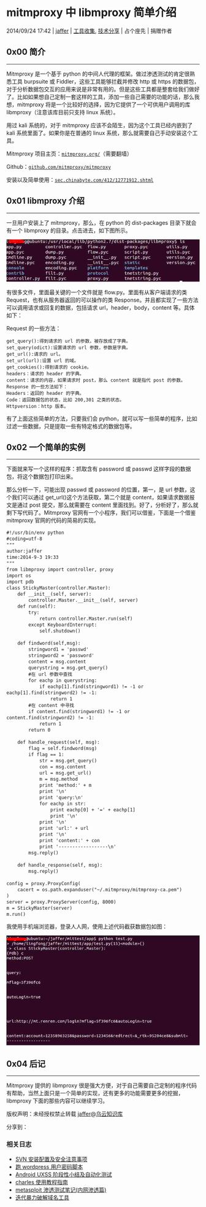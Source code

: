 # mitmproxy 中 libmproxy 简单介绍

2014/09/24 17:42 | [jaffer](http://drops.wooyun.org/author/jaffer "由 jaffer 发布") | [工具收集](http://drops.wooyun.org/category/tools "查看 工具收集 中的全部文章"), [技术分享](http://drops.wooyun.org/category/tips "查看 技术分享 中的全部文章") | 占个座先 | 捐赠作者

## 0x00 简介

* * *

Mitmproxy 是一个基于 python 的中间人代理的框架。做过渗透测试的肯定很熟悉工具 burpsuite 或 Fiddler，这些工具能够拦截并修改 http 或 https 的数据包，对于分析数据包交互的应用来说是非常有用的。但是这些工具都是整套给我们做好了。比如如果想自己定制一套这样的工具，添加一些自己需要的功能的话，那么我想，mitmproxy 将是一个比较好的选择，因为它提供了一个可供用户调用的库 libmproxy（注意该库目前只支持 linux 系统）。

用过 kali 系统的，对于 mitmproxy 应该不会陌生，因为这个工具已经内嵌到了 kali 系统里面了。如果你是在普通的 linux 系统，那么就需要自己手动安装这个工具。

Mitmproxy 项目主页：[`mitmproxy.org/`](http://mitmproxy.org/)（需要翻墙）

Github：[`github.com/mitmproxy/mitmproxy`](https://github.com/mitmproxy/mitmproxy)

安装以及简单使用：[`sec.chinabyte.com/412/12771912.shtml`](http://sec.chinabyte.com/412/12771912.shtml)

## 0x01 libmproxy 介绍

* * *

一旦用户安装上了 mitmproxy，那么，在 python 的 dist-packages 目录下就会有一个 libmproxy 的目录。点击进去，如下图所示。

![2014090322432418732_jpg.jpg](img/img1_u11_jpg.jpg)

有很多文件，里面最关键的一个文件就是 flow.py。里面有从客户端请求的类 Request，也有从服务器返回的可以操作的类 Response。并且都实现了一些方法可以调用请求或回复的数据，包括请求 url，header，body，content 等。具体如下：

Request 的一些方法：

```
get_query():得到请求的 url 的参数，被存放成了字典。
set_query(odict):设置请求的 url 参数，参数是字典。
get_url():请求的 url。
set_url(url):设置 url 的域。
get_cookies():得到请求的 cookie。
headers：请求的 header 的字典。
content：请求的内容，如果请求时 post，那么 content 就是指代 post 的参数。
Response 的一些方法如下：
Headers：返回的 header 的字典。
Code：返回数据包的状态，比如 200,301 之类的状态。
Httpversion：http 版本。 
```

有了上面这些简单的方法，只要我们会 python，就可以写一些简单的程序，比如过滤一些数据，只是提取一些有特定格式的数据包等。

## 0x02 一个简单的实例

* * *

下面就来写一个这样的程序：抓取含有 password 或 passwd 这样字段的数据包，将这个数据包打印出来。

那么分析一下，可能出现 passwd 或 password 的位置，第一，是 url 参数，这个我们可以通过 get_url()这个方法获取，第二个就是 content，如果请求数据报文是通过 post 提交，那么就需要在 content 里面找到。好了，分析好了，那么就剩下写代码了。Mitmproxy 官网有一个小程序，我们可以借鉴，下面是一个借鉴 mitmproxy 官网的代码的简易的实现。

```
#!/usr/bin/env python
#coding=utf-8
"""
author:jaffer
time:2014-9-3 19:33
"""
from libmproxy import controller, proxy
import os
import pdb
class StickyMaster(controller.Master):
    def __init__(self, server):
        controller.Master.__init__(self, server)
    def run(self):
        try:
            return controller.Master.run(self)
        except KeyboardInterrupt:
            self.shutdown()

    def findword(self,msg):
        stringword1 = 'passwd'
        stringword2 = 'password'
        content = msg.content
        querystring = msg.get_query()
        #在 url 参数中查找
        for eachp in querystring:
            if eachp[1].find(stringword1) != -1 or eachp[1].find(stringword2) != -1:
                return 1
        #在 content 中寻找
        if content.find(stringword1) != -1 or content.find(stringword2) != -1:
            return 1
        return 0

    def handle_request(self, msg):
        flag = self.findword(msg)
        if flag == 1:
            str = msg.get_query()
            con = msg.content
            url = msg.get_url()
            m = msg.method
            print 'method:' + m
            print '\n'
            print 'query:\n'
            for eachp in str:
                print eachp[0] + '=' + eachp[1]
                print '\n'
            print '\n'
            print 'url:' + url
            print '\n'
            print 'content:' + con
            print '------------------\n'
        msg.reply()        

    def handle_response(self, msg):
        msg.reply()

config = proxy.ProxyConfig(
    cacert = os.path.expanduser("~/.mitmproxy/mitmproxy-ca.pem")
)
server = proxy.ProxyServer(config, 8000)
m = StickyMaster(server)
m.run()

```

我使用手机端浏览器，登录人人网，使用上述代码截获数据包如图：

![2014090322444687124_jpg.jpg](img/img2_u14_jpg.jpg)

## 0x04 后记

* * *

Mitmproxy 提供的 libmproxy 很是强大方便，对于自己需要自己定制的程序代码有帮助，当然上面只是一个简单的实现，还有更多的功能需要更多的挖掘，libmproxy 下面的那些内容可以继续学习。

版权声明：未经授权禁止转载 [jaffer](http://drops.wooyun.org/author/jaffer "由 jaffer 发布")@[乌云知识库](http://drops.wooyun.org)

分享到：

### 相关日志

*   [SVN 安装配置及安全注意事项](http://drops.wooyun.org/tips/352)
*   [跑 wordpress 用户密码脚本](http://drops.wooyun.org/tools/601)
*   [Android UXSS 阶段性小结及自动化测试](http://drops.wooyun.org/tools/3186)
*   [charles 使用教程指南](http://drops.wooyun.org/tips/2423)
*   [metasploit 渗透测试笔记(内网渗透篇)](http://drops.wooyun.org/tips/2746)
*   [迭代暴力破解域名工具](http://drops.wooyun.org/tools/950)